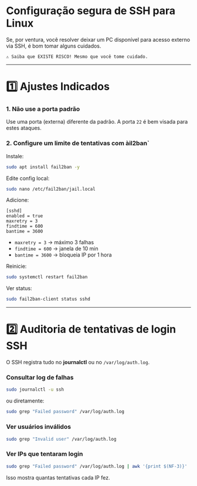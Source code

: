 # Configuração segura de SSH para Linux

Se, por ventura, você resolver deixar um PC disponível para acesso externo via SSH, é bom tomar alguns cuidados.

```
⚠️ Saiba que EXISTE RISCO! Mesmo que você tome cuidado.
```

---

# 1️⃣ Ajustes Indicados


### 1. Não use a porta padrão

Use uma porta (externa) diferente da padrão. A porta `22` é bem visada para estes ataques.



### 2. Configure um limite de tentativas com àil2ban`

Instale:

```bash
sudo apt install fail2ban -y
```

Edite config local:

```bash
sudo nano /etc/fail2ban/jail.local
```

Adicione:

```
[sshd]
enabled = true
maxretry = 3
findtime = 600
bantime = 3600
```

* `maxretry = 3` → máximo 3 falhas
* `findtime = 600` → janela de 10 min
* `bantime = 3600` → bloqueia IP por 1 hora

Reinicie:

```bash
sudo systemctl restart fail2ban
```

Ver status:

```bash
sudo fail2ban-client status sshd
```




---


# 2️⃣ Auditoria de tentativas de login SSH

O SSH registra tudo no **journalctl** ou no `/var/log/auth.log`.

### Consultar log de falhas

```bash
sudo journalctl -u ssh
```

ou diretamente:

```bash
sudo grep "Failed password" /var/log/auth.log
```

### Ver usuários inválidos

```bash
sudo grep "Invalid user" /var/log/auth.log
```

### Ver IPs que tentaram login

```bash
sudo grep "Failed password" /var/log/auth.log | awk '{print $(NF-3)}' | sort | uniq -c | sort -nr | head
```

Isso mostra quantas tentativas cada IP fez.

